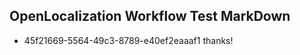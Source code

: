 ## OpenLocalization Workflow Test MarkDown
* 45f21669-5564-49c3-8789-e40ef2eaaaf1 thanks!

<!--HONumber=Aug16_HO1-->


